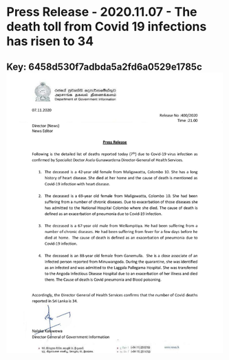 # Press Release - 2020.11.07 - The death toll from Covid 19 infections has risen to 34 
Key: 6458d530f7adbda5a2fd6a0529e1785c 
![img](img/6458d530f7adbda5a2fd6a0529e1785c.jpg)
---
```

```
